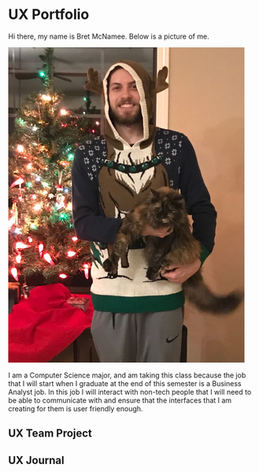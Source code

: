 # UX Portfolio

Hi there, my name is Bret McNamee. Below is a picture of me.

![me](assets/IMG_1648.jpg)

I am a Computer Science major, and am taking this class because the job that I will start when I graduate at the end of this semester is a Business Analyst job. In this job I will interact with non-tech people that I will need to be able to communicate with and ensure that the interfaces that I am creating for them is user friendly enough.

## UX Team Project


## UX Journal

